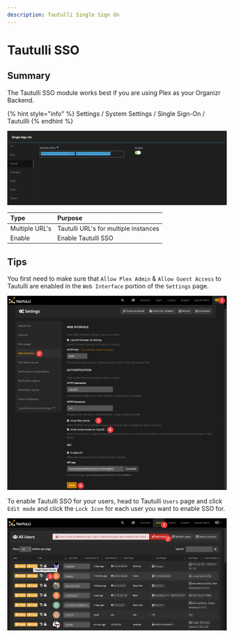 ```yaml
---
description: Tautulli Single Sign On
---
```


# Tautulli SSO

## Summary

The Tautulli SSO module works best if you are using Plex as your Organizr Backend.

{% hint style="info" %}
Settings / System Settings / Single Sign-On / Tautullli
{% endhint %}

![](../../.gitbook/assets/image%20%2842%29.png)

| **Type** | **Purpose** |
| :--- | :--- |
| Multiple URL's | Tautulli URL's for multiple instances |
| Enable | Enable Tautulli SSO |

## Tips

You first need to make sure that `Allow Plex Admin` & `Allow Guest Access` to Tautulli are enabled in the `Web Interface` portion of the `Settings` page.

![](../../.gitbook/assets/image%20%2843%29.png)

To enable Tautulli SSO for your users, head to Tautulli `Users` page and click `Edit mode` and click the `Lock Icon` for each user you want to enable SSO for.

![](../../.gitbook/assets/image%20%2840%29.png)

